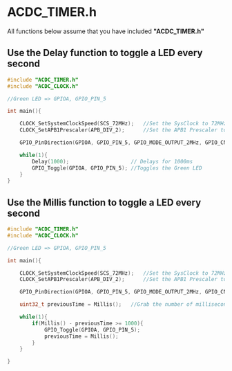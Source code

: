 # ACDC_TIMER.h

All functions below assume that you have included **"ACDC_TIMER.h"**

## Use the Delay function to toggle a LED every second

```C
#include "ACDC_TIMER.h"
#include "ACDC_CLOCK.h"

//Green LED => GPIOA, GPIO_PIN_5

int main(){

    CLOCK_SetSystemClockSpeed(SCS_72MHz);   //Set the SysClock to 72MHz (CALLS TIMER_Init)
    CLOCK_SetAPB1Prescaler(APB_DIV_2);      //Set the APB1 Prescaler to /2

    GPIO_PinDirection(GPIOA, GPIO_PIN_5, GPIO_MODE_OUTPUT_2MHz, GPIO_CNF_OUTPUT_PUSH_PULL);   //Set the Green LED to an output

    while(1){
        Delay(1000);                    // Delays for 1000ms
        GPIO_Toggle(GPIOA, GPIO_PIN_5); //Toggles the Green LED
    }
}
```

## Use the Millis function to toggle a LED every second

```C
#include "ACDC_TIMER.h"
#include "ACDC_CLOCK.h"

//Green LED => GPIOA, GPIO_PIN_5

int main(){

    CLOCK_SetSystemClockSpeed(SCS_72MHz);   //Set the SysClock to 72MHz (Calls TIMER_Init)
    CLOCK_SetAPB1Prescaler(APB_DIV_2);      //Set the APB1 Prescaler to /2

    GPIO_PinDirection(GPIOA, GPIO_PIN_5, GPIO_MODE_OUTPUT_2MHz, GPIO_CNF_OUTPUT_PUSH_PULL);   //Set the Green LED to an output

    uint32_t previousTime = Millis();   //Grab the number of milliseconds since startup

    while(1){
        if(Millis() - previousTime >= 1000){
            GPIO_Toggle(GPIOA, GPIO_PIN_5);
            previousTime = Millis();
        }
    }

}
```
